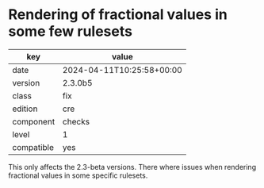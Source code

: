 [//]: # (werk v2)
# Rendering of fractional values in some few rulesets

key        | value
---------- | ---
date       | 2024-04-11T10:25:58+00:00
version    | 2.3.0b5
class      | fix
edition    | cre
component  | checks
level      | 1
compatible | yes

This only affects the 2.3-beta versions.
There where issues when rendering fractional values in some specific rulesets.
